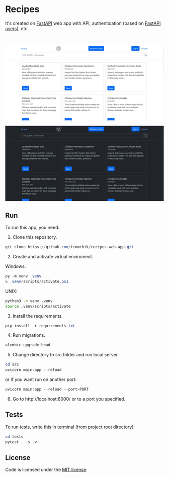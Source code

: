 # Recipes

It's created on [FastAPI](https://github.com/tiangolo/fastapi) web app with API, authentication (based on [FastAPI users](https://github.com/fastapi-users/fastapi-users)), etc.

<br>

![App's light theme screenshot](/screenshots/home-page-light-theme.jpg)

![App's dark theme screenshot](/screenshots/home-page-dark-theme.jpg)

## Run

To run this app, you need:

1. Clone this repository.

```powershell
git clone https://github.com/tiomchik/recipes-web-app.git
```

2. Create and activate virtual enviroment.

Windows:
```powershell
py -m venv .venv
& .venv/scripts/activate.ps1
```
UNIX:
```bash
python3 -m venv .venv
source .venv/scripts/activate
```

3. Install the requirements.

```powershell
pip install -r requirements.txt
```

4. Run migrations.

```powershell
alembic upgrade head
```

5. Change directory to src folder and run local server

```powershell
cd src
uvicorn main:app --reload
```

or if you want run on another port:

```powershell
uvicorn main:app --reload --port=PORT
```

6. Go to http://localhost:8000/ or to a port you specified.

## Tests

To run tests, write this in terminal (from project root directory):

```powershell
cd tests
pytest . -s -v
```

## License

Code is licensed under the [MIT license](https://en.wikipedia.org/wiki/MIT_License).
